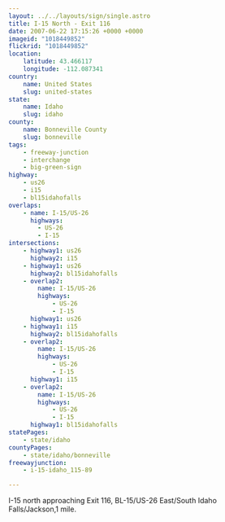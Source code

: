 ```yaml
---
layout: ../../layouts/sign/single.astro
title: I-15 North - Exit 116
date: 2007-06-22 17:15:26 +0000 +0000
imageid: "1018449852"
flickrid: "1018449852"
location:
    latitude: 43.466117
    longitude: -112.087341
country:
    name: United States
    slug: united-states
state:
    name: Idaho
    slug: idaho
county:
    name: Bonneville County
    slug: bonneville
tags:
    - freeway-junction
    - interchange
    - big-green-sign
highway:
    - us26
    - i15
    - bl15idahofalls
overlaps:
    - name: I-15/US-26
      highways:
        - US-26
        - I-15
intersections:
    - highway1: us26
      highway2: i15
    - highway1: us26
      highway2: bl15idahofalls
    - overlap2:
        name: I-15/US-26
        highways:
            - US-26
            - I-15
      highway1: us26
    - highway1: i15
      highway2: bl15idahofalls
    - overlap2:
        name: I-15/US-26
        highways:
            - US-26
            - I-15
      highway1: i15
    - overlap2:
        name: I-15/US-26
        highways:
            - US-26
            - I-15
      highway1: bl15idahofalls
statePages:
    - state/idaho
countyPages:
    - state/idaho/bonneville
freewayjunction:
    - i-15-idaho_115-89

---
```

I-15 north approaching Exit 116, BL-15/US-26 East/South Idaho Falls/Jackson,1 mile.